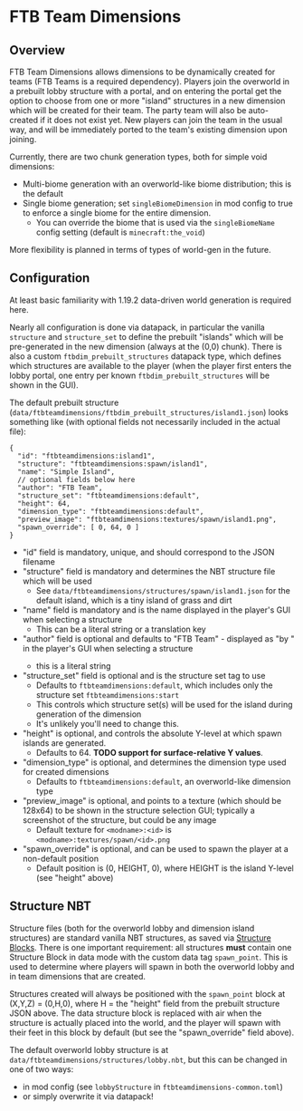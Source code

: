 # FTB Team Dimensions

## Overview

FTB Team Dimensions allows dimensions to be dynamically created for teams (FTB Teams is a required dependency).
Players join the overworld in a prebuilt lobby structure with a portal, and on entering the portal get the option
to choose from one or more "island" structures in a new dimension which will be created for their team. The party team
will also be auto-created if it does not exist yet. New players can join the team in the usual way, and will be
immediately ported to the team's existing dimension upon joining.

Currently, there are two chunk generation types, both for simple void dimensions:

* Multi-biome generation with an overworld-like biome distribution; this is the default
* Single biome generation; set `singleBiomeDimension` in mod config to true to enforce a single biome for the entire dimension.
  * You can override the biome that is used via the `singleBiomeName` config setting (default is `minecraft:the_void`)

More flexibility is planned in terms of types of world-gen in the future.

## Configuration

At least basic familiarity with 1.19.2 data-driven world generation is required here.

Nearly all configuration is done via datapack, in particular the vanilla `structure` and `structure_set` to define the
prebuilt "islands" which will be pre-generated in the new dimension (always at the (0,0) chunk).  There is also a custom
`ftbdim_prebuilt_structures` datapack type, which defines which structures are available to the player (when the player
first enters the lobby portal, one entry per known `ftbdim_prebuilt_structures` will be shown in the GUI).

The default prebuilt structure (`data/ftbteamdimensions/ftbdim_prebuilt_structures/island1.json`) looks something like (with optional
fields not necessarily included in the actual file):

```json5
{
  "id": "ftbteamdimensions:island1",
  "structure": "ftbteamdimensions:spawn/island1",
  "name": "Simple Island",
  // optional fields below here
  "author": "FTB Team",
  "structure_set": "ftbteamdimensions:default",
  "height": 64,
  "dimension_type": "ftbteamdimensions:default",
  "preview_image": "ftbteamdimensions:textures/spawn/island1.png",
  "spawn_override": [ 0, 64, 0 ]
}
```

* "id" field is mandatory, unique, and should correspond to the JSON filename
* "structure" field is mandatory and determines the NBT structure file which will be used
  * See `data/ftbteamdimensions/structures/spawn/island1.json` for the default island, which is a tiny island of grass and dirt
* "name" field is mandatory and is the name displayed in the player's GUI when selecting a structure
  * This can be a literal string or a translation key
* "author" field is optional and defaults to "FTB Team" - displayed as "by <author>" in the player's GUI when selecting a structure
  * this is a literal string
* "structure_set" field is optional and is the structure set tag to use
  * Defaults to `ftbteamdimensions:default`, which includes only the structure set `ftbteamdimensions:start`
  * This controls which structure set(s) will be used for the island during generation of the dimension
  * It's unlikely you'll need to change this.
* "height" is optional, and controls the absolute Y-level at which spawn islands are generated.
  * Defaults to 64. **TODO support for surface-relative Y values**.
* "dimension_type" is optional, and determines the dimension type used for created dimensions
  * Defaults to `ftbteamdimensions:default`, an overworld-like dimension type
* "preview_image" is optional, and points to a texture (which should be 128x64) to be shown in the structure selection GUI; typically a screenshot of the structure, but could be any image
  * Default texture for `<modname>:<id>` is `<modname>:textures/spawn/<id>.png`
* "spawn_override" is optional, and can be used to spawn the player at a non-default position
  * Default position is (0, HEIGHT, 0), where HEIGHT is the island Y-level (see "height" above)

## Structure NBT

Structure files (both for the overworld lobby and dimension island structures) are standard vanilla NBT structures, as saved
via [Structure Blocks](https://minecraft.fandom.com/wiki/Structure_Block).
There is one important requirement: all structures **must** contain one Structure Block in data mode with the custom data 
tag `spawn_point`. This is used to determine where players will spawn in both the overworld lobby and in team dimensions
that are created.

Structures created will always be positioned with the `spawn_point` block at (X,Y,Z) = (0,H,0), where H = the "height" 
field from the prebuilt structure JSON above. The data structure block is replaced with air when the structure is
actually placed into the world, and the player will spawn with their feet in this block by default (but see the
"spawn_override" field above).

The default overworld lobby structure is at `data/ftbteamdimensions/structures/lobby.nbt`, but this can be changed 
in one of two ways:
* in mod config (see `lobbyStructure` in `ftbteamdimensions-common.toml`)
* or simply overwrite it via datapack!
